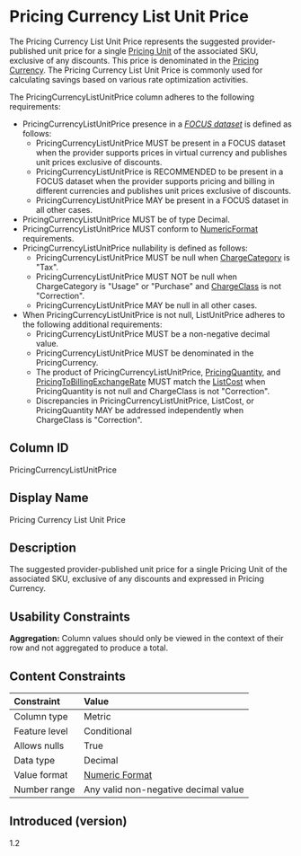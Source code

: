 # Pricing Currency List Unit Price

The Pricing Currency List Unit Price represents the suggested provider-published unit price for a single [Pricing Unit](#pricingunit) of the associated SKU, exclusive of any discounts. This price is denominated in the [Pricing Currency](#pricingcurrency). The Pricing Currency List Unit Price is commonly used for calculating savings based on various rate optimization activities.

The PricingCurrencyListUnitPrice column adheres to the following requirements:

* PricingCurrencyListUnitPrice presence in a [*FOCUS dataset*](#glossary:FOCUS-dataset) is defined as follows:
  * PricingCurrencyListUnitPrice MUST be present in a FOCUS dataset when the provider supports prices in virtual currency and publishes unit prices exclusive of discounts.
  * PricingCurrencyListUnitPrice is RECOMMENDED to be present in a FOCUS dataset when the provider supports pricing and billing in different currencies and publishes unit prices exclusive of discounts.
  * PricingCurrencyListUnitPrice MAY be present in a FOCUS dataset in all other cases.
* PricingCurrencyListUnitPrice MUST be of type Decimal.
* PricingCurrencyListUnitPrice MUST conform to [NumericFormat](#numericformat) requirements.
* PricingCurrencyListUnitPrice nullability is defined as follows:
  * PricingCurrencyListUnitPrice MUST be null when [ChargeCategory](#chargecategory) is "Tax".
  * PricingCurrencyListUnitPrice MUST NOT be null when ChargeCategory is "Usage" or "Purchase" and [ChargeClass](#chargeclass) is not "Correction".
  * PricingCurrencyListUnitPrice MAY be null in all other cases.
* When PricingCurrencyListUnitPrice is not null, ListUnitPrice adheres to the following additional requirements:
  * PricingCurrencyListUnitPrice MUST be a non-negative decimal value.
  * PricingCurrencyListUnitPrice MUST be denominated in the PricingCurrency.
  * The product of PricingCurrencyListUnitPrice, [PricingQuantity](#pricingquantity), and [PricingToBillingExchangeRate](#pricingtobillingexchangerate) MUST match the [ListCost](#listcost) when PricingQuantity is not null and ChargeClass is not "Correction".
  * Discrepancies in PricingCurrencyListUnitPrice, ListCost, or PricingQuantity MAY be addressed independently when ChargeClass is "Correction".

## Column ID

PricingCurrencyListUnitPrice

## Display Name

Pricing Currency List Unit Price

## Description

The suggested provider-published unit price for a single Pricing Unit of the associated SKU, exclusive of any discounts and expressed in Pricing Currency.

## Usability Constraints

**Aggregation:** Column values should only be viewed in the context of their row and not aggregated to produce a total.

## Content Constraints

| Constraint      | Value                                |
|:----------------|:-------------------------------------|
| Column type     | Metric                               |
| Feature level   | Conditional                          |
| Allows nulls    | True                                 |
| Data type       | Decimal                              |
| Value format    | [Numeric Format](#numericformat)     |
| Number range    | Any valid non-negative decimal value |

## Introduced (version)

1.2
